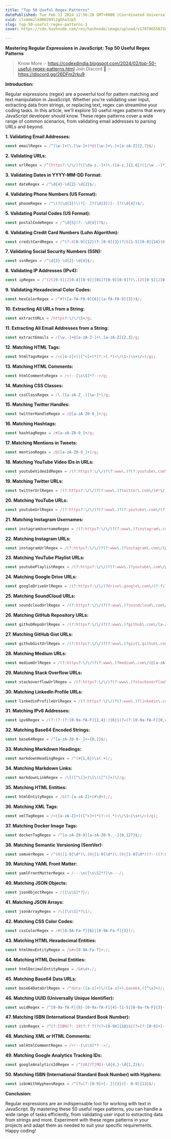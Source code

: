 ```yaml
---
title: "Top 50 Useful Regex Patterns"
datePublished: Tue Feb 13 2024 12:56:28 GMT+0000 (Coordinated Universal Time)
cuid: clsmmm2lk000209l2ghha3zp5
slug: top-50-useful-regex-patterns-1
cover: https://cdn.hashnode.com/res/hashnode/image/upload/v1707965587585/d022b43d-3ad1-482f-82b0-117b0f58b6f5.jpeg

---
```


**Mastering Regular Expressions in JavaScript: Top 50 Useful Regex Patterns**

> Know More :- https://codexdindia.blogspot.com/2024/02/top-50-useful-regex-patterns.html
> Join Discord 🚀 :- https://discord.gg/26DFm2rku9


**Introduction:**

Regular expressions (regex) are a powerful tool for pattern matching and text manipulation in JavaScript. Whether you're validating user input, extracting data from strings, or replacing text, regex can streamline your coding tasks. In this article, we'll explore 50 useful regex patterns that every JavaScript developer should know. These regex patterns cover a wide range of common scenarios, from validating email addresses to parsing URLs and beyond.

**1. Validating Email Addresses:**
```javascript
const emailRegex = /^[\w-]+(\.[\w-]+)*@([\w-]+\.)+[a-zA-Z]{2,7}$/;
```

**2. Validating URLs:**
```javascript
const urlRegex = /^(https?:\/\/)?([\da-z.-]+)\.([a-z.]{2,6})([/\w .-]*)*\/?$/;
```

**3. Validating Dates in YYYY-MM-DD Format:**
```javascript
const dateRegex = /^\d{4}-\d{2}-\d{2}$/;
```

**4. Validating Phone Numbers (US Format):**
```javascript
const phoneRegex = /^\(?(\d{3})\)?[- ]?(\d{3})[- ]?(\d{4})$/;
```

**5. Validating Postal Codes (US Format):**
```javascript
const postalCodeRegex = /^\d{5}(?:-\d{4})?$/;
```

**6. Validating Credit Card Numbers (Luhn Algorithm):**
```javascript
const creditCardRegex = /^(?:4[0-9]{12}(?:[0-9]{3})?|5[1-5][0-9]{14}|6(?:011|5[0-9][0-9])[0-9]{12}|3[47][0-9]{13}|3(?:0[0-5]|[68][0-9])[0-9]{11}|(?:2131|1800|35\d{3})\d{11})$/;
```

**7. Validating Social Security Numbers (SSN):**
```javascript
const ssnRegex = /^\d{3}-\d{2}-\d{4}$/;
```

**8. Validating IP Addresses (IPv4):**
```javascript
const ipRegex = /^(25[0-5]|2[0-4][0-9]|[01]?[0-9][0-9]?)\.(25[0-5]|2[0-4][0-9]|[01]?[0-9][0-9]?)\.(25[0-5]|2[0-4][0-9]|[01]?[0-9][0-9]?)\.(25[0-5]|2[0-4][0-9]|[01]?[0-9][0-9]?)$/;
```

**9. Validating Hexadecimal Color Codes:**
```javascript
const hexColorRegex = /^#?([a-fA-F0-9]{6}|[a-fA-F0-9]{3})$/;
```

**10. Extracting All URLs from a String:**
```javascript
const extractURLs = /https?:\/\/\S+/g;
```

**11. Extracting All Email Addresses from a String:**
```javascript
const extractEmails = /[\w.-]+@[a-zA-Z-]+\.[a-zA-Z]{2,3}/g;
```

**12. Matching HTML Tags:**
```javascript
const htmlTagsRegex = /<([a-z]+)([^<]+)*(?:>(.*)<\/\1>|\s+\/>)/gi;
```

**13. Matching HTML Comments:**
```javascript
const htmlCommentsRegex = /<!--[\s\S]*?-->/g;
```

**14. Matching CSS Classes:**
```javascript
const cssClassRegex = /\.([a-zA-Z_-][\w-]*)/g;
```

**15. Matching Twitter Handles:**
```javascript
const twitterHandleRegex = /@[a-zA-Z0-9_]+/g;
```

**16. Matching Hashtags:**
```javascript
const hashtagRegex = /#[a-zA-Z0-9_]+/g;
```

**17. Matching Mentions in Tweets:**
```javascript
const mentionRegex = /@([a-zA-Z0-9_]+)/g;
```

**18. Matching YouTube Video IDs in URLs:**
```javascript
const youtubeVideoIdRegex = /(?:https?:\/\/)?(?:www\.)?(?:youtube\.com\/(?:[^\/\n\s]+\/\S+\/|(?:v|e(?:mbed)?)\/|\S*?[?&]v=)|youtu\.be\/)([a-zA-Z0-9_-]{11})/;
```

**19. Matching Twitter URLs:**
```javascript
const twitterUrlRegex = /(?:https?:\/\/)?(?:www\.)?twitter\.com\/(#!\/)?[a-zA-Z0-9_]+/;
```

**20. Matching YouTube URLs:**
```javascript
const youtubeUrlRegex = /(?:https?:\/\/)?(?:www\.)?(?:youtube\.com\/(?:[^\/\n\s]+\/\S+\/|(?:v|e(?:mbed)?)\/|\S*?[?&]v=)|youtu\.be\/)([a-zA-Z0-9_-]{11})/;
```

**21. Matching Instagram Usernames:**
```javascript
const instagramUsernameRegex = /(?:https?:\/\/)?(?:www\.)?instagram\.com\/[a-zA-Z0-9_]+/;
```

**22. Matching Instagram URLs:**
```javascript
const instagramUrlRegex = /(?:https?:\/\/)?(?:www\.)?instagram\.com\/(p|tv|reel)\/[a-zA-Z0-9_]+/;
```

**23. Matching YouTube Playlist URLs:**
```javascript
const youtubePlaylistRegex = /(?:https?:\/\/)?(?:www\.)?youtube\.com\/playlist\?list=([a-zA-Z0-9_-]+)/;
```

**24. Matching Google Drive URLs:**
```javascript
const googleDriveUrlRegex = /(?:https?:\/\/)?drive\.google\.com\/(?:file\/d\/|open\?id=)([a-zA-Z0-9_-]+)/;
```

**25. Matching SoundCloud URLs:**
```javascript
const soundcloudUrlRegex = /(?:https?:\/\/)?(?:www\.)?soundcloud\.com\/[a-zA-Z0-9_-]+\/[a-zA-Z0-9_-]+/;
```

**26. Matching GitHub Repository URLs:**
```javascript
const githubRepoUrlRegex = /(?:https?:\/\/)?(?:www\.)?github\.com\/[a-zA-Z0-9_-]+\/[a-zA-Z0-9_-]+/;
```

**27. Matching GitHub Gist URLs:**
```javascript
const githubGistUrlRegex = /(?:https?:\/\/)?(?:www\.)?gist\.github\.com\/[a-zA-Z0-9_-]+\/[a-zA-Z0-9]+/;
```



**28. Matching Medium URLs:**
```javascript
const mediumUrlRegex = /(?:https?:\/\/)?(?:www\.)?medium\.com\/(@[a-zA-Z0-9_-]+)\/[a-zA-Z0-9_-]+/;
```

**29. Matching Stack Overflow URLs:**
```javascript
const stackoverflowUrlRegex = /(?:https?:\/\/)?(?:www\.)?stackoverflow\.com\/questions\/([0-9]+)/;
```

**30. Matching LinkedIn Profile URLs:**
```javascript
const linkedinProfileUrlRegex = /(?:https?:\/\/)?(?:www\.)?linkedin\.com\/in\/[a-zA-Z0-9_-]+/;
```

**31. Matching IPv6 Addresses:**
```javascript
const ipv6Regex = /(?:(?:(?:[0-9a-fA-F]{1,4}:){6}|(?=(?:[0-9a-fA-F]{0,4}:){2,6}(?:[0-9.]{1,3})){((?=.*(::))(?=(.*?::))(::)?(([0-9a-fA-F]{1,4}:){0,5}|:)((?::[0-9a-fA-F]{1,4}){1,2}:|(?:[0-9]{1,3}\.){3}[0-9]{1,3})))(%.+)?\b/;
```

**32. Matching Base64 Encoded Strings:**
```javascript
const base64Regex = /^[a-zA-Z0-9-_]+={0,2}$/;
```

**33. Matching Markdown Headings:**
```javascript
const markdownHeadingRegex = /^(#{1,6})\s(.+)/;
```

**34. Matching Markdown Links:**
```javascript
const markdownLinkRegex = /\[([^\]]+)\]\(([^)]+)\)/g;
```

**35. Matching HTML Entities:**
```javascript
const htmlEntityRegex = /&(?:[a-zA-Z]+|#\d+);/;
```

**36. Matching XML Tags:**
```javascript
const xmlTagRegex = /<([a-zA-Z]+)([^<]+)*(?:>(.*)<\/\1>|\s+\/>)/gi;
```

**37. Matching Docker Image Tags:**
```javascript
const dockerTagRegex = /^[a-zA-Z0-9][a-zA-Z0-9._-]{0,127}$/;
```

**38. Matching Semantic Versioning (SemVer):**
```javascript
const semverRegex = /^(0|[1-9]\d*)\.(0|[1-9]\d*)\.(0|[1-9]\d*)(?:-((?:0|[1-9]\d*|\d*[a-zA-Z-][0-9a-zA-Z-]*)?(?:\.(?:0|[1-9]\d*|\d*[a-zA-Z-][0-9a-zA-Z-]*))*))?(?:\+([0-9a-zA-Z-]+(?:\.[0-9a-zA-Z-]+)*))?$/;
```

**39. Matching YAML Front Matter:**
```javascript
const yamlFrontMatterRegex = /---\n([\s\S]*?)\n---/;
```

**40. Matching JSON Objects:**
```javascript
const jsonObjectRegex = /{[\s\S]*?}/;
```

**41. Matching JSON Arrays:**
```javascript
const jsonArrayRegex = /\[[\s\S]*?\]/;
```

**42. Matching CSS Color Codes:**
```javascript
const cssColorRegex = /#([0-9A-Fa-f]{6}|[0-9A-Fa-f]{3})/;
```

**43. Matching HTML Hexadecimal Entities:**
```javascript
const htmlHexEntityRegex = /&#x[0-9A-Fa-f]+;/;
```

**44. Matching HTML Decimal Entities:**
```javascript
const htmlDecimalEntityRegex = /&#\d+;/;
```

**45. Matching Base64 Data URLs:**
```javascript
const base64DataUrlRegex = /^data:([a-z]+)\/([a-z]+);base64,([^\s]+)/;
```

**46. Matching UUID (Universally Unique Identifier):**
```javascript
const uuidRegex = /^[0-9a-fA-F]{8}-[0-9a-fA-F]{4}-[1-5][0-9a-fA-F]{3}-[89abAB][0-9a-fA-F]{3}-[0-9a-fA-F]{12}$/;
```

**47. Matching ISBN (International Standard Book Number):**
```javascript
const isbnRegex = /^(?:ISBN(?:-10)?:? ?)?(?=[0-9X]{10}$|(?=(?:[0-9]+[- ]){3})[- 0-9X]{13}$|97[89][0-9]{10}$|(?=(?:[0-9]+[- ]){4})[- 0-9]{17}$)(?:97[89][- ]?)?[0-9]{1,5}[- ]?(?:[0-9]+[- ]?){2}[0-9X]$/;
```

**48. Matching XML or HTML Comments:**
```javascript
const xmlHtmlCommentRegex = /<!--[\s\S]*?-->/;
```

**49. Matching Google Analytics Tracking IDs:**
```javascript
const googleAnalyticsIdRegex = /^(UA|YT|MO)-\d{4,}-\d{1,2}$/;
```

**50. Matching ISBN (International Standard Book Number) with Hyphens:**
```javascript
const isbnWithHyphensRegex = /^(?=(?:[0-9]+[- ]){3})[- 0-9]{13}$/;
```

**Conclusion:**

Regular expressions are an indispensable tool for working with text in JavaScript. By mastering these 50 useful regex patterns, you can handle a wide range of tasks efficiently, from validating user input to extracting data from strings and more. Experiment with these regex patterns in your projects and adapt them as needed to suit your specific requirements. Happy coding!